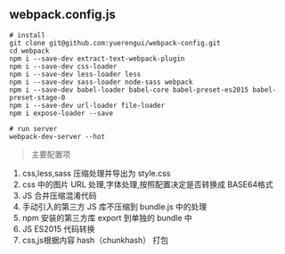 ## webpack.config.js


```
# install
git clone git@github.com:yuerengui/webpack-config.git 
cd webpack
npm i --save-dev extract-text-webpack-plugin
npm i --save-dev css-loader
npm i --save-dev less-loader less
npm i --save-dev sass-loader node-sass webpack 
npm i --save-dev babel-loader babel-core babel-preset-es2015 babel-preset-stage-0
npm i --save-dev url-loader file-loader 
npm i expose-loader --save

# run server
webpack-dev-server --hot
```

> 主要配置项

1. css,less,sass 压缩处理并导出为 style.css
2. css 中的图片 URL 处理,字体处理,按照配置决定是否转换成 BASE64格式
3. JS 合并压缩混淆代码
4. 手动引入的第三方 JS 库不压缩到 bundle.js 中的处理
5. npm 安装的第三方库 export 到单独的 bundle 中
6. JS ES2015 代码转换
7. css,js根据内容 hash（chunkhash） 打包
